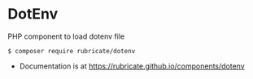 # DotEnv
PHP component to load dotenv file

```
$ composer require rubricate/dotenv
```

- Documentation is at https://rubricate.github.io/components/dotenv

